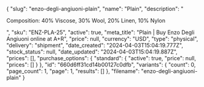 {
  "slug": "enzo-degli-angiuoni-plain",
  "name": "Plain",
  "description": "<p>Composition: 40% Viscose, 30% Wool, 20% Linen, 10% Nylon</p>",
  "sku": "ENZ-PLA-25",
  "active": true,
  "meta_title": "Plain | Buy Enzo Degli Angiuoni online at A+R",
  "price": null,
  "currency": "USD",
  "type": "physical",
  "delivery": "shipment",
  "date_created": "2024-04-03T15:04:19.777Z",
  "stock_status": null,
  "date_updated": "2024-04-03T15:04:19.887Z",
  "prices": [],
  "purchase_options": {
    "standard": {
      "active": true,
      "price": null,
      "prices": []
    }
  },
  "id": "660d6ff31cd14b00127c0dfb",
  "variants": {
    "count": 0,
    "page_count": 1,
    "page": 1,
    "results": []
  },
  "filename": "enzo-degli-angiuoni-plain"
}